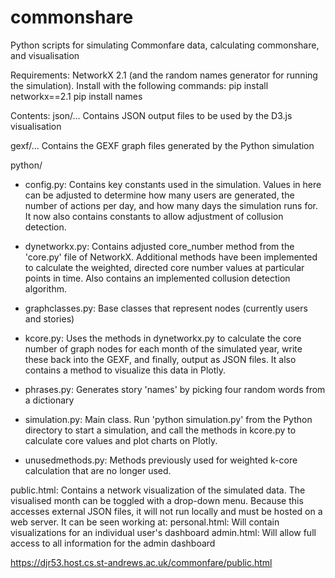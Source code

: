 # commonshare
Python scripts for simulating Commonfare data, calculating commonshare, and visualisation

Requirements:
NetworkX 2.1 (and the random names generator for running the simulation). Install with the following commands:
pip install networkx==2.1
pip install names

Contents:
json/...
Contains JSON output files to be used by the D3.js visualisation

gexf/...
Contains the GEXF graph files generated by the Python simulation

python/

- config.py: Contains key constants used in the simulation. Values in here can be adjusted to determine how many users are generated, the number of actions per day, and how many days the simulation runs for. It now also contains constants to allow adjustment of collusion detection.

- dynetworkx.py: Contains adjusted core_number method from the 'core.py' file of NetworkX. Additional methods have been implemented to calculate the weighted, directed core number values at particular points in time. Also contains an implemented collusion detection algorithm. 

- graphclasses.py: Base classes that represent nodes (currently users and stories)

- kcore.py: Uses the methods in dynetworkx.py to calculate the core number of graph nodes for each month of the simulated year, write these back into the GEXF, and finally, output as JSON files. It also contains a method to visualize this data in Plotly. 

- phrases.py: Generates story 'names' by picking four random words from a dictionary

- simulation.py: Main class. Run 'python simulation.py' from the Python directory to start a simulation, and call the methods in kcore.py to calculate core values and plot charts on Plotly.

- unusedmethods.py: Methods previously used for weighted k-core calculation that are no longer used.

public.html: Contains a network visualization of the simulated data. The visualised month can be toggled with a drop-down menu. Because this accesses external JSON files, it will not run locally and must be hosted on a web server. It can be seen working at:
personal.html: Will contain visualizations for an individual user's dashboard
admin.html: Will allow full access to all information for the admin dashboard

https://djr53.host.cs.st-andrews.ac.uk/commonfare/public.html
